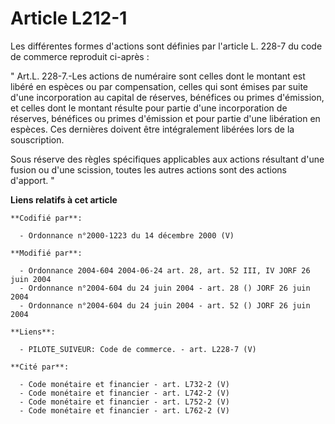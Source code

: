 # Article L212-1

Les différentes formes d'actions sont définies par l'article L. 228-7 du code de commerce reproduit ci-après : 

" Art.L. 228-7.-Les actions de numéraire sont celles dont le montant est libéré en espèces ou par compensation, celles qui
sont émises par suite d'une incorporation au capital de réserves, bénéfices ou primes d'émission, et celles dont le montant
résulte pour partie d'une incorporation de réserves, bénéfices ou primes d'émission et pour partie d'une libération en
espèces. Ces dernières doivent être intégralement libérées lors de la souscription. 

Sous réserve des règles spécifiques applicables aux actions résultant d'une fusion ou d'une scission, toutes les autres
actions sont des actions d'apport. "

**Liens relatifs à cet article**

	**Codifié par**:

	  - Ordonnance n°2000-1223 du 14 décembre 2000 (V)

	**Modifié par**:

	  - Ordonnance 2004-604 2004-06-24 art. 28, art. 52 III, IV JORF 26 juin 2004
	  - Ordonnance n°2004-604 du 24 juin 2004 - art. 28 () JORF 26 juin 2004
	  - Ordonnance n°2004-604 du 24 juin 2004 - art. 52 () JORF 26 juin 2004

	**Liens**:

	  - PILOTE_SUIVEUR: Code de commerce. - art. L228-7 (V)

	**Cité par**:

	  - Code monétaire et financier - art. L732-2 (V)
	  - Code monétaire et financier - art. L742-2 (V)
	  - Code monétaire et financier - art. L752-2 (V)
	  - Code monétaire et financier - art. L762-2 (V)
